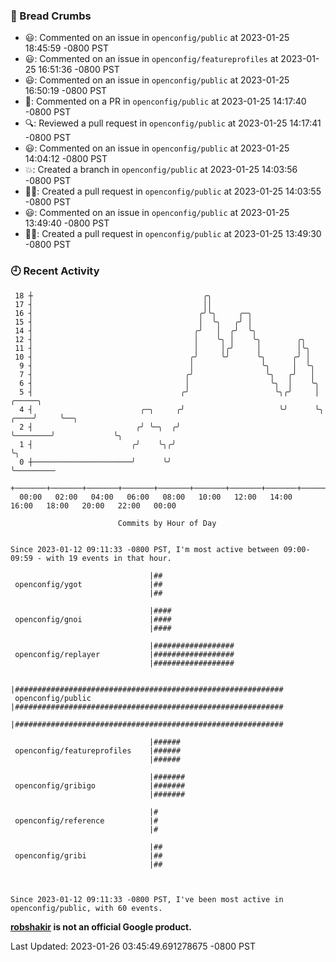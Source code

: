 ### 🍞 Bread Crumbs

 * 😃: Commented on an issue in `openconfig/public` at 2023-01-25 18:45:59 -0800 PST
 * 😃: Commented on an issue in `openconfig/featureprofiles` at 2023-01-25 16:51:36 -0800 PST
 * 😃: Commented on an issue in `openconfig/public` at 2023-01-25 16:50:19 -0800 PST
 * 💬: Commented on a PR in  `openconfig/public` at 2023-01-25 14:17:40 -0800 PST
 * 🔍: Reviewed a pull request in  `openconfig/public` at 2023-01-25 14:17:41 -0800 PST
 * 😃: Commented on an issue in `openconfig/public` at 2023-01-25 14:04:12 -0800 PST
 * 💥: Created a branch in `openconfig/public` at 2023-01-25 14:03:56 -0800 PST
 * ✍🏼: Created a pull request in `openconfig/public` at 2023-01-25 14:03:55 -0800 PST
 * 😃: Commented on an issue in `openconfig/public` at 2023-01-25 13:49:40 -0800 PST
 * ✍🏼: Created a pull request in `openconfig/public` at 2023-01-25 13:49:30 -0800 PST

### 🕘 Recent Activity
```
 18 ┼                                      ╭╮
 17 ┤                                      ││
 16 ┤                                     ╭╯╰╮     ╭─╮
 15 ┤                                     │  ╰╮   ╭╯ │
 14 ┤                                    ╭╯   │  ╭╯  ╰╮
 12 ┤                                    │    ╰╮ │    ╰╮        ╭╮
 11 ┤                                    │     │╭╯     │        │╰╮
 10 ┤                                   ╭╯     ╰╯      ╰╮      ╭╯ │
  9 ┤                                   │               ╰╮     │  ╰╮
  7 ┤                                  ╭╯                ╰╮   ╭╯   │
  6 ┤                                  │                  ╰╮  │    ╰╮
  5 ┤                                 ╭╯                   ╰╮╭╯     │              ╭─────╮
  4 ┤                        ╭─╮     ╭╯                     ╰╯      ╰╮        ╭────╯     ╰──╮
  2 ┤                       ╭╯ ╰─╮  ╭╯                               ╰────────╯             ╰╮
  1 ┤                      ╭╯    ╰╮╭╯                                                        ╰╮
  0 ┼──────────────────────╯      ╰╯                                                          ╰─────────
    +───────+───────+───────+───────+───────+───────+───────+───────+───────+───────+───────+───────+────
  00:00   02:00   04:00   06:00   08:00   10:00   12:00   14:00   16:00   18:00   20:00   22:00   00:00   

						Commits by Hour of Day


Since 2023-01-12 09:11:33 -0800 PST, I'm most active between 09:00-09:59 - with 19 events in that hour.

```



```
                               |##
 openconfig/ygot               |##
                               |##

                               |####
 openconfig/gnoi               |####
                               |####

                               |##################
 openconfig/replayer           |##################
                               |##################

                               |############################################################
 openconfig/public             |############################################################
                               |############################################################

                               |######
 openconfig/featureprofiles    |######
                               |######

                               |#######
 openconfig/gribigo            |#######
                               |#######

                               |#
 openconfig/reference          |#
                               |#

                               |##
 openconfig/gribi              |##
                               |##



Since 2023-01-12 09:11:33 -0800 PST, I've been most active in openconfig/public, with 60 events.

```
**[robshakir](mailto:robjs@google.com) is not an official Google product.**  


Last Updated: 2023-01-26 03:45:49.691278675 -0800 PST
